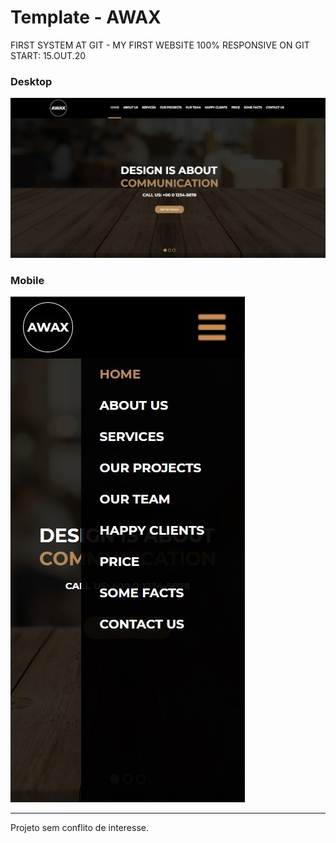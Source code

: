# Template - AWAX

FIRST SYSTEM AT GIT
    - MY FIRST WEBSITE 100% RESPONSIVE ON GIT
        START: 15.OUT.20
### Desktop
![](https://github.com/gustavodsv/template-awax/blob/master/awax-img/desktop-580x294.jpg)

### Mobile
![](https://github.com/gustavodsv/template-awax/blob/master/awax-img/mobile-original.jpg)

---

Projeto sem conflito de interesse.